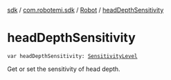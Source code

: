 [sdk](../../index.md) / [com.robotemi.sdk](../index.md) / [Robot](index.md) / [headDepthSensitivity](./head-depth-sensitivity.md)

# headDepthSensitivity

`var headDepthSensitivity: `[`SensitivityLevel`](../../com.robotemi.sdk.constants/-sensitivity-level/index.md)

Get or set the sensitivity of head depth.


